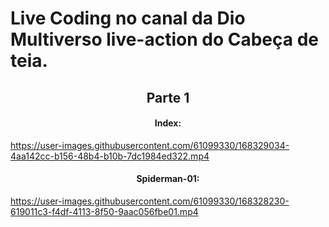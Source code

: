 # Live Coding no canal da Dio Multiverso live-action do Cabeça de teia.



 <h2 align="center">Parte 1 </h2>

<h4 align="center">Index: </h4>


https://user-images.githubusercontent.com/61099330/168329034-4aa142cc-b156-48b4-b10b-7dc1984ed322.mp4



<h4 align="center"> Spiderman-01: </h4>


https://user-images.githubusercontent.com/61099330/168328230-619011c3-f4df-4113-8f50-9aac056fbe01.mp4




